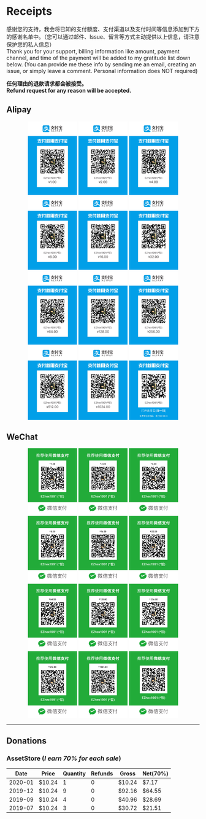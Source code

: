 # Receipts

感谢您的支持，我会将已知的支付额度、支付渠道以及支付时间等信息添加到下方的感谢名单中。（您可以通过邮件、Issue、留言等方式主动提供以上信息，请注意保护您的私人信息）  
Thank you for your support, billing information like amount, payment channel, and time of the payment will be added to my gratitude list down below. (You can provide me these info by sending me an email, creating an issue, or simply leave a comment. Personal information does NOT required)

**任何理由的退款请求都会被接受。**  
**Refund request for any reason will be accepted.**

## Alipay

<div align="center">
    <img src="QRCodes/Alipay-00.JPG" width="128px">
    <img src="QRCodes/Alipay-01.JPG" width="128px">
    <img src="QRCodes/Alipay-02.JPG" width="128px">
    <img src="QRCodes/Alipay-03.JPG" width="128px">
    <img src="QRCodes/Alipay-04.JPG" width="128px">
    <img src="QRCodes/Alipay-05.JPG" width="128px">
</div>

<div align="center">
    <img src="QRCodes/Alipay-06.JPG" width="128px">
    <img src="QRCodes/Alipay-07.JPG" width="128px">
    <img src="QRCodes/Alipay-08.JPG" width="128px">
    <img src="QRCodes/Alipay-09.JPG" width="128px">
    <img src="QRCodes/Alipay-10.JPG" width="128px">
    <img src="QRCodes/Alipay.JPG" width="128px">
</div>

## WeChat

<div align="center">
    <img src="QRCodes/WeChat-00.JPG" width="128px">
    <img src="QRCodes/WeChat-01.JPG" width="128px">
    <img src="QRCodes/WeChat-02.JPG" width="128px">
    <img src="QRCodes/WeChat-03.JPG" width="128px">
    <img src="QRCodes/WeChat-04.JPG" width="128px">
    <img src="QRCodes/WeChat-05.JPG" width="128px">
</div>

<div align="center">
    <img src="QRCodes/WeChat-06.JPG" width="128px">
    <img src="QRCodes/WeChat-07.JPG" width="128px">
    <img src="QRCodes/WeChat-08.JPG" width="128px">
    <img src="QRCodes/WeChat-09.JPG" width="128px">
    <img src="QRCodes/WeChat-10.JPG" width="128px">
    <img src="QRCodes/WeChat.JPG" width="128px">
</div>

---

## Donations

### AssetStore (_I earn 70% for each sale_)

| Date | Price | Quantity | Refunds | Gross | Net(70%)
| - | - | - | - | - | -
| 2020-01 | $10.24 | 1 | 0 | $10.24 | $7.17
| 2019-12 | $10.24 | 9 | 0 | $92.16 | $64.55
| 2019-09 | $10.24 | 4 | 0 | $40.96 | $28.69
| 2019-07 | $10.24 | 3 | 0 | $30.72 | $21.51
